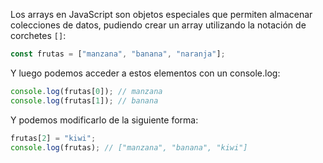 Los arrays en JavaScript son objetos especiales que permiten almacenar colecciones de datos, pudiendo crear un array utilizando la notación de corchetes `[]`:
```javascript
const frutas = ["manzana", "banana", "naranja"];
```
Y luego podemos acceder a estos elementos con un console.log:
```javascript
console.log(frutas[0]); // manzana
console.log(frutas[1]); // banana
```
Y podemos modificarlo de la siguiente forma:
```javascript
frutas[2] = "kiwi";
console.log(frutas); // ["manzana", "banana", "kiwi"]
```
